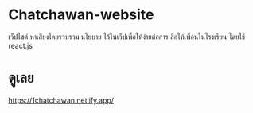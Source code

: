 # Chatchawan-website
เว็ปไซต์ หาเสียงโดยรวบรวม นโยบาย ไว้ในเว็ปเพื่อให้ง่ายต่อการ สื่อให้เพื่อนในโรงเรียน
โดยใช้ react.js

# ดูเลย
https://1chatchawan.netlify.app/

